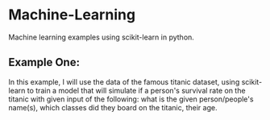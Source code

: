 # Machine-Learning
Machine learning examples using scikit-learn in python.
## Example One:
In this example, I will use the data of the famous titanic dataset, using scikit-learn to train a model that will simulate if a person's survival rate on the titanic with given input of the following: what is the given person/people's name(s), which classes did they board on the titanic, their age.
